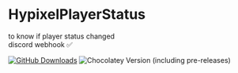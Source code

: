 # HypixelPlayerStatus
to know if player status changed<br>
discord webhook ✅

[![GitHub Downloads](https://img.shields.io/github/downloads/oporu/hypixelplayerstatus/total)]()
![Chocolatey Version (including pre-releases)](https://img.shields.io/github/v/release/oporu/hypixelplayerstatus?display_name=tag&include_prereleases)
